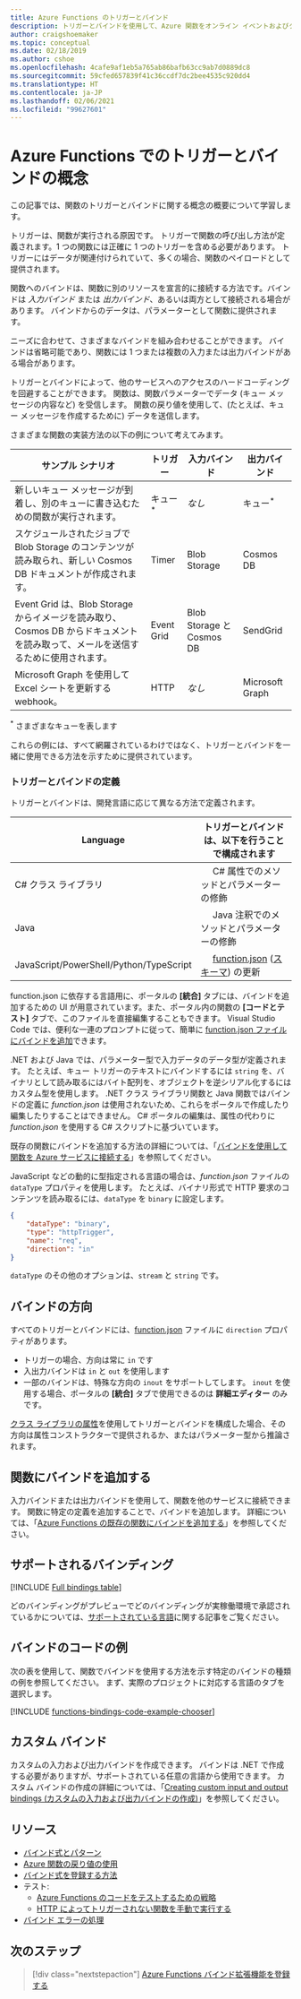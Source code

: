 ```yaml
---
title: Azure Functions のトリガーとバインド
description: トリガーとバインドを使用して、Azure 関数をオンライン イベントおよびクラウドベース サービスに接続する方法を学習します。
author: craigshoemaker
ms.topic: conceptual
ms.date: 02/18/2019
ms.author: cshoe
ms.openlocfilehash: 4cafe9af1eb5a765ab86bafb63cc9ab7d0889dc8
ms.sourcegitcommit: 59cfed657839f41c36ccdf7dc2bee4535c920dd4
ms.translationtype: HT
ms.contentlocale: ja-JP
ms.lasthandoff: 02/06/2021
ms.locfileid: "99627601"
---
```

# <a name="azure-functions-triggers-and-bindings-concepts"></a>Azure Functions でのトリガーとバインドの概念

この記事では、関数のトリガーとバインドに関する概念の概要について学習します。

トリガーは、関数が実行される原因です。 トリガーで関数の呼び出し方法が定義されます。1 つの関数には正確に 1 つのトリガーを含める必要があります。 トリガーにはデータが関連付けられていて、多くの場合、関数のペイロードとして提供されます。 

関数へのバインドは、関数に別のリソースを宣言的に接続する方法です。バインドは *入力バインド* または *出力バインド*、あるいは両方として接続される場合があります。 バインドからのデータは、パラメーターとして関数に提供されます。

ニーズに合わせて、さまざまなバインドを組み合わせることができます。 バインドは省略可能であり、関数には 1 つまたは複数の入力または出力バインドがある場合があります。

トリガーとバインドによって、他のサービスへのアクセスのハードコーディングを回避することができます。 関数は、関数パラメーターでデータ (キュー メッセージの内容など) を受信します。 関数の戻り値を使用して、(たとえば、キュー メッセージを作成するために) データを送信します。 

さまざまな関数の実装方法の以下の例について考えてみます。

| サンプル シナリオ | トリガー | 入力バインド | 出力バインド |
|-------------|---------|---------------|----------------|
| 新しいキュー メッセージが到着し、別のキューに書き込むための関数が実行されます。 | キュー<sup>*</sup> | *なし* | キュー<sup>*</sup> |
|スケジュールされたジョブで Blob Storage のコンテンツが読み取られ、新しい Cosmos DB ドキュメントが作成されます。 | Timer | Blob Storage | Cosmos DB |
|Event Grid は、Blob Storage からイメージを読み取り、Cosmos DB からドキュメントを読み取って、メールを送信するために使用されます。 | Event Grid | Blob Storage と Cosmos DB | SendGrid |
| Microsoft Graph を使用して Excel シートを更新する webhook。 | HTTP | *なし* | Microsoft Graph |

<sup>\*</sup> さまざまなキューを表します

これらの例には、すべて網羅されているわけではなく、トリガーとバインドを一緒に使用できる方法を示すために提供されています。

###  <a name="trigger-and-binding-definitions"></a>トリガーとバインドの定義

トリガーとバインドは、開発言語に応じて異なる方法で定義されます。

| Language | トリガーとバインドは、以下を行うことで構成されます |
|-------------|--------------------------------------------|
| C# クラス ライブラリ | &nbsp;&nbsp;&nbsp;&nbsp;&nbsp;C# 属性でのメソッドとパラメーターの修飾 |
| Java | &nbsp;&nbsp;&nbsp;&nbsp;&nbsp;Java 注釈でのメソッドとパラメーターの修飾  | 
| JavaScript/PowerShell/Python/TypeScript | &nbsp;&nbsp;&nbsp;&nbsp;&nbsp;[function.json](./functions-reference.md) ([スキーマ](http://json.schemastore.org/function)) の更新 |

function.json に依存する言語用に、ポータルの **[統合]** タブには、バインドを追加するための UI が用意されています。また、ポータル内の関数の **[コードとテスト]** タブで、このファイルを直接編集することもできます。 Visual Studio Code では、便利な一連のプロンプトに従って、簡単に [function.json ファイルにバインドを追加](functions-develop-vs-code.md?tabs=nodejs#add-a-function-to-your-project)できます。 

.NET および Java では、パラメーター型で入力データのデータ型が定義されます。 たとえば、キュー トリガーのテキストにバインドするには `string` を、バイナリとして読み取るにはバイト配列を、オブジェクトを逆シリアル化するにはカスタム型を使用します。 .NET クラス ライブラリ関数と Java 関数ではバインドの定義に *function.json* は使用されないため、これらをポータルで作成したり編集したりすることはできません。 C# ポータルの編集は、属性の代わりに *function.json* を使用する C# スクリプトに基づいています。

既存の関数にバインドを追加する方法の詳細については、「[バインドを使用して関数を Azure サービスに接続する](add-bindings-existing-function.md)」を参照してください。

JavaScript などの動的に型指定される言語の場合は、*function.json* ファイルの `dataType` プロパティを使用します。 たとえば、バイナリ形式で HTTP 要求のコンテンツを読み取るには、`dataType` を `binary` に設定します。

```json
{
    "dataType": "binary",
    "type": "httpTrigger",
    "name": "req",
    "direction": "in"
}
```

`dataType` のその他のオプションは、`stream` と `string` です。

## <a name="binding-direction"></a>バインドの方向

すべてのトリガーとバインドには、[function.json](./functions-reference.md) ファイルに `direction` プロパティがあります。

- トリガーの場合、方向は常に `in` です
- 入出力バインドは `in` と `out` を使用します
- 一部のバインドは、特殊な方向の `inout` をサポートしてします。 `inout` を使用する場合、ポータルの **[統合]** タブで使用できるのは **詳細エディター** のみです。

[クラス ライブラリの属性](functions-dotnet-class-library.md)を使用してトリガーとバインドを構成した場合、その方向は属性コンストラクターで提供されるか、またはパラメーター型から推論されます。

## <a name="add-bindings-to-a-function"></a>関数にバインドを追加する

入力バインドまたは出力バインドを使用して、関数を他のサービスに接続できます。 関数に特定の定義を追加することで、バインドを追加します。 詳細については、「[Azure Functions の既存の関数にバインドを追加する](add-bindings-existing-function.md)」を参照してください。  

## <a name="supported-bindings"></a>サポートされるバインディング

[!INCLUDE [Full bindings table](../../includes/functions-bindings.md)]

どのバインディングがプレビューでどのバインディングが実稼働環境で承認されているかについては、[サポートされている言語](supported-languages.md)に関する記事をご覧ください。

## <a name="bindings-code-examples"></a>バインドのコードの例

次の表を使用して、関数でバインドを使用する方法を示す特定のバインドの種類の例を参照してください。 まず、実際のプロジェクトに対応する言語のタブを選択します。 

[!INCLUDE [functions-bindings-code-example-chooser](../../includes/functions-bindings-code-example-chooser.md)]

## <a name="custom-bindings"></a>カスタム バインド

カスタムの入力および出力バインドを作成できます。 バインドは .NET で作成する必要がありますが、サポートされている任意の言語から使用できます。 カスタム バインドの作成の詳細については、「[Creating custom input and output bindings (カスタムの入力および出力バインドの作成)](https://github.com/Azure/azure-webjobs-sdk/wiki/Creating-custom-input-and-output-bindings)」を参照してください。

## <a name="resources"></a>リソース
- [バインド式とパターン](./functions-bindings-expressions-patterns.md)
- [Azure 関数の戻り値の使用](./functions-bindings-return-value.md)
- [バインド式を登録する方法](./functions-bindings-register.md)
- テスト:
  - [Azure Functions のコードをテストするための戦略](functions-test-a-function.md)
  - [HTTP によってトリガーされない関数を手動で実行する](functions-manually-run-non-http.md)
- [バインド エラーの処理](./functions-bindings-errors.md)

## <a name="next-steps"></a>次のステップ
> [!div class="nextstepaction"]
> [Azure Functions バインド拡張機能を登録する](./functions-bindings-register.md)

